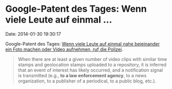 Google-Patent des Tages: Wenn viele Leute auf einmal \...
=========================================================

Date: 2014-01-30 19:30:17

Google-Patent des Tages: [Wenn viele Leute auf einmal nahe beieinander
ein Foto machen oder Video aufnehmen, ruf die
Polizei](http://phandroid.com/2014/01/29/google-mob-sourced-video-patent/).

> When there are at least a given number of video clips with similar
> time stamps and geolocation stamps uploaded to a repository, it is
> inferred that an event of interest has likely occurred, and a
> notification signal is transmitted (e.g., **to a law enforcement
> agency**, to a news organization, to a publisher of a periodical, to a
> public blog, etc.).

